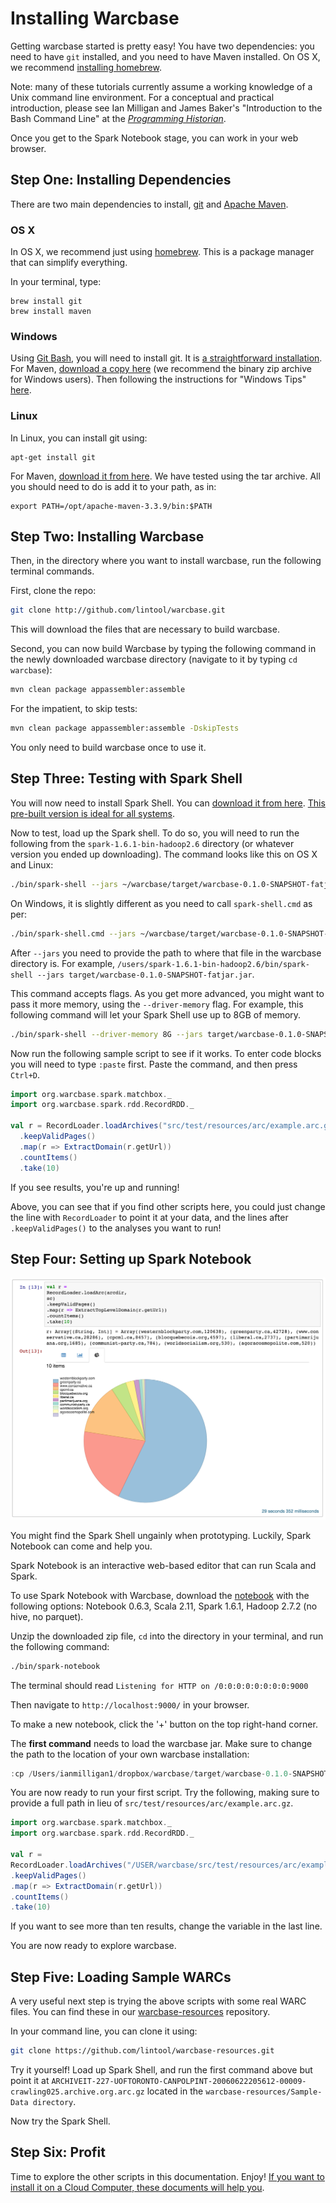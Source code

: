 # Installing Warcbase

Getting warcbase started is pretty easy! You have two dependencies: you need to have `git` installed, and you need to have Maven installed. On OS X, we recommend [installing homebrew](http://brew.sh/). 

Note: many of these tutorials currently assume a working knowledge of a Unix command line environment. For a conceptual and practical introduction, please see Ian Milligan and James Baker's "Introduction to the Bash Command Line" at the [*Programming Historian*](http://programminghistorian.org/lessons/intro-to-bash).

Once you get to the Spark Notebook stage, you can work in your web browser.

## Step One: Installing Dependencies

There are two main dependencies to install, [git](https://git-scm.com/) and [Apache Maven](https://maven.apache.org/). 

### OS X

In OS X, we recommend just using [homebrew](http://brew.sh/). This is a package manager that can simplify everything.

In your terminal, type:

```
brew install git
brew install maven
```

### Windows

Using [Git Bash](https://git-for-windows.github.io/), you will need to install git. It is [a straightforward installation](https://git-scm.com/). For Maven, [download a copy here](https://maven.apache.org/download.cgi) (we recommend the binary zip archive for Windows users). Then following the instructions for "Windows Tips" [here](https://maven.apache.org/install.html). 

### Linux

In Linux, you can install git using:

```
apt-get install git
```

For Maven, [download it from here](https://maven.apache.org/download.cgi). We have tested using the tar archive. All you should need to do is add it to your path, as in:

```
export PATH=/opt/apache-maven-3.3.9/bin:$PATH
```

## Step Two: Installing Warcbase

Then, in the directory where you want to install warcbase, run the following terminal commands.

First, clone the repo:

```bash
git clone http://github.com/lintool/warcbase.git
```

This will download the files that are necessary to build warcbase.

Second, you can now build Warcbase by typing the following command in the newly downloaded warcbase directory (navigate to it by typing `cd warcbase`):

```bash
mvn clean package appassembler:assemble
```

For the impatient, to skip tests:

```bash
mvn clean package appassembler:assemble -DskipTests
```

You only need to build warcbase once to use it.

## Step Three: Testing with Spark Shell

You will now need to install Spark Shell. You can [download it from here](http://spark.apache.org/downloads.html). [This pre-built version is ideal for all systems](http://www.apache.org/dyn/closer.lua/spark/spark-1.6.1/spark-1.6.1-bin-hadoop2.6.tgz).

Now to test, load up the Spark shell. To do so, you will need to run the following from the `spark-1.6.1-bin-hadoop2.6` directory (or whatever version you ended up downloading). The command looks like this on OS X and Linux:

```bash
./bin/spark-shell --jars ~/warcbase/target/warcbase-0.1.0-SNAPSHOT-fatjar.jar
```

On Windows, it is slightly different as you need to call `spark-shell.cmd` as per:

```bash
./bin/spark-shell.cmd --jars ~/warcbase/target/warcbase-0.1.0-SNAPSHOT-fatjar.jar
```

After `--jars` you need to provide the path to where that file in the warcbase directory is. For example, `/users/spark-1.6.1-bin-hadoop2.6/bin/spark-shell --jars target/warcbase-0.1.0-SNAPSHOT-fatjar.jar`.

This command accepts flags. As you get more advanced, you might want to pass it more memory, using the `--driver-memory` flag. For example, this following command will let your Spark Shell use up to 8GB of memory.

```bash
./bin/spark-shell --driver-memory 8G --jars target/warcbase-0.1.0-SNAPSHOT-fatjar.jar
```

Now run the following sample script to see if it works. To enter code blocks you will need to type `:paste` first. Paste the command, and then press `Ctrl+D`.

```scala
import org.warcbase.spark.matchbox._
import org.warcbase.spark.rdd.RecordRDD._

val r = RecordLoader.loadArchives("src/test/resources/arc/example.arc.gz", sc)
  .keepValidPages()
  .map(r => ExtractDomain(r.getUrl))
  .countItems()
  .take(10)
```

If you see results, you're up and running!

Above, you can see that if you find other scripts here, you could just change the line with `RecordLoader` to point it at your data, and the lines after `.keepValidPages()` to the analyses you want to run!

## Step Four: Setting up Spark Notebook

![Spark notebook showing pie chart output](https://raw.githubusercontent.com/ianmilligan1/WAHR/master/images/Spark-Notebook.png)

You might find the Spark Shell ungainly when prototyping. Luckily, Spark Notebook can come and help you.

Spark Notebook is an interactive web-based editor that can run Scala and Spark. 

To use Spark Notebook with Warcbase, download the [notebook](http://spark-notebook.io/) with the following options: Notebook 0.6.3, Scala 2.11, Spark 1.6.1, Hadoop 2.7.2 (no hive, no parquet).

Unzip the downloaded zip file, `cd` into the directory in your terminal, and run the following command:

```bash
./bin/spark-notebook
```

The terminal should read `Listening for HTTP on /0:0:0:0:0:0:0:0:9000`

Then navigate to `http://localhost:9000/` in your browser.

To make a new notebook, click the '+' button on the top right-hand corner.

The **first command** needs to load the warcbase jar. Make sure to change the path to the location of your own warcbase installation:

```scala
:cp /Users/ianmilligan1/dropbox/warcbase/target/warcbase-0.1.0-SNAPSHOT-fatjar.jar
```

You are now ready to run your first script. Try the following, making sure to provide a full path in lieu of `src/test/resources/arc/example.arc.gz`. 

```scala
import org.warcbase.spark.matchbox._ 
import org.warcbase.spark.rdd.RecordRDD._ 

val r = 
RecordLoader.loadArchives("/USER/warcbase/src/test/resources/arc/example.arc.gz", sc) 
.keepValidPages() 
.map(r => ExtractDomain(r.getUrl)) 
.countItems() 
.take(10) 
```

If you want to see more than ten results, change the variable in the last line. 

You are now ready to explore warcbase. 

## Step Five: Loading Sample WARCs

A very useful next step is trying the above scripts with some real WARC files. You can find these in our [warcbase-resources](https://github.com/lintool/warcbase-resources) repository.

In your command line, you can clone it using:

```bash
git clone https://github.com/lintool/warcbase-resources.git
```

Try it yourself! Load up Spark Shell, and run the first command above but point it at `ARCHIVEIT-227-UOFTORONTO-CANPOLPINT-20060622205612-00009-crawling025.archive.org.arc.gz` located in the `warcbase-resources/Sample-Data directory`.

Now try the Spark Shell.

## Step Six: Profit

Time to explore the other scripts in this documentation. Enjoy! [If you want to install it on a Cloud Computer, these documents will help you](http://lintool.github.io/warcbase-docs/Spark-Installing-Spark-Notebook-on-a-Cloud-Computer/).
